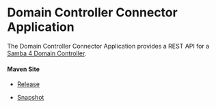 # Domain Controller Connector Application

The Domain Controller Connector Application provides a REST API for 
a [Samba 4 Domain Controller](https://www.samba.org/).

#### Maven Site

- [Release](https://bremersee.github.io/dc-con-app/index.html)

- [Snapshot](https://nexus.bremersee.org/repository/maven-sites/dc-con-app/2.0.1-SNAPSHOT/index.html)
